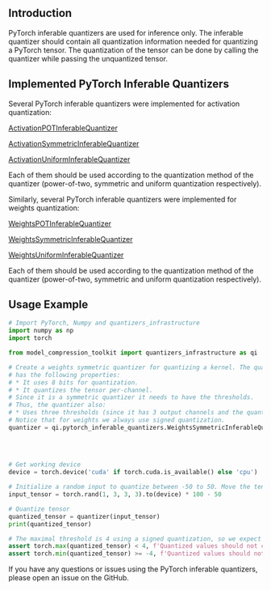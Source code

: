 ## Introduction

PyTorch inferable quantizers are used for inference only. The inferable quantizer should contain all quantization
information needed for quantizing a PyTorch tensor. The quantization of the tensor can be done by calling the quantizer
while passing the unquantized tensor.

## Implemented PyTorch Inferable Quantizers

Several PyTorch inferable quantizers were implemented for activation quantization:

[ActivationPOTInferableQuantizer](activation_inferable_quantizers/activation_pot_inferable_quantizer.py)

[ActivationSymmetricInferableQuantizer](activation_inferable_quantizers/activation_symmetric_inferable_quantizer.py)

[ActivationUniformInferableQuantizer](activation_inferable_quantizers/activation_uniform_inferable_quantizer.py)

Each of them should be used according to the quantization method of the quantizer (power-of-two, symmetric and uniform
quantization respectively).

Similarly, several PyTorch inferable quantizers were implemented for weights quantization:

[WeightsPOTInferableQuantizer](weights_inferable_quantizers/weights_pot_inferable_quantizer.py)

[WeightsSymmetricInferableQuantizer](weights_inferable_quantizers/weights_symmetric_inferable_quantizer.py)

[WeightsUniformInferableQuantizer](weights_inferable_quantizers/weights_uniform_inferable_quantizer.py)

Each of them should be used according to the quantization method of the quantizer (power-of-two, symmetric and uniform
quantization respectively).

## Usage Example

```python
# Import PyTorch, Numpy and quantizers_infrastructure
import numpy as np
import torch

from model_compression_toolkit import quantizers_infrastructure as qi

# Create a weights symmetric quantizer for quantizing a kernel. The quantizer
# has the following properties:
# * It uses 8 bits for quantization.
# * It quantizes the tensor per-channel.
# Since it is a symmetric quantizer it needs to have the thresholds.
# Thus, the quantizer also:
# * Uses three thresholds (since it has 3 output channels and the quantization is per-channel): 1, 2 and 4.
# Notice that for weights we always use signed quantization.
quantizer = qi.pytorch_inferable_quantizers.WeightsSymmetricInferableQuantizer(num_bits=8,
                                                                               per_channel=True,
                                                                               threshold=np.asarray([2, 4, 1]),
                                                                               channel_axis=3)

# Get working device
device = torch.device('cuda' if torch.cuda.is_available() else 'cpu')

# Initialize a random input to quantize between -50 to 50. Move the tensor to the working device
input_tensor = torch.rand(1, 3, 3, 3).to(device) * 100 - 50

# Quantize tensor
quantized_tensor = quantizer(input_tensor)
print(quantized_tensor)

# The maximal threshold is 4 using a signed quantization, so we expect all values to be in this range
assert torch.max(quantized_tensor) < 4, f'Quantized values should not contain values greater than maximal threshold'
assert torch.min(quantized_tensor) >= -4, f'Quantized values should not contain values lower than minimal threshold'

```

If you have any questions or issues using the PyTorch inferable quantizers, please open an issue on the GitHub.